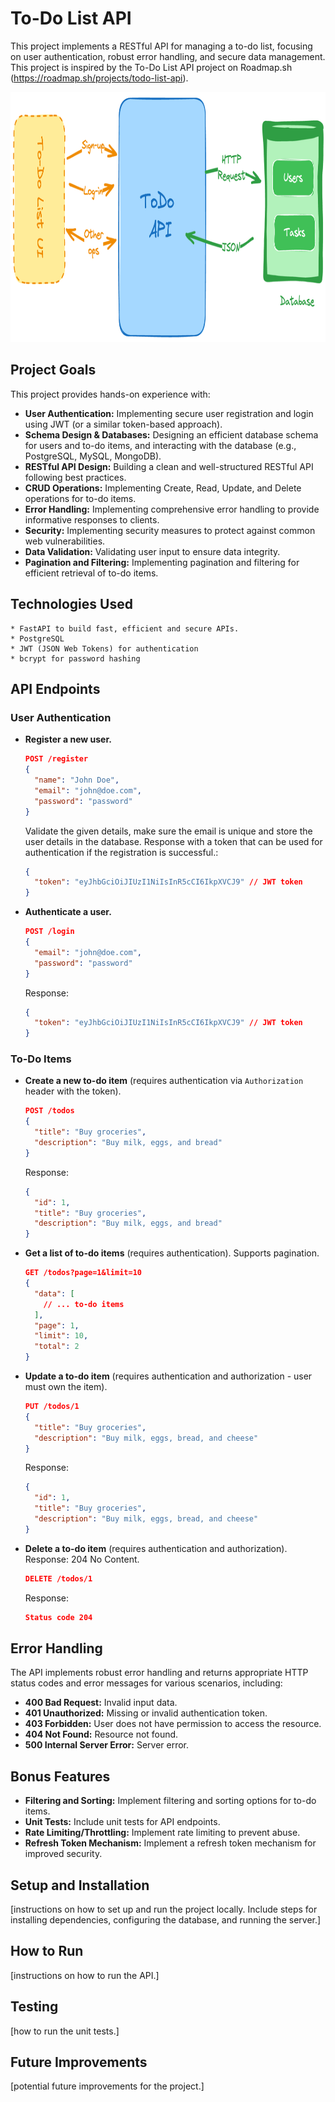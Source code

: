 # To-Do List API

This project implements a RESTful API for managing a to-do list, focusing on user authentication, robust error handling, and secure data management. This project is inspired by the To-Do List API project on Roadmap.sh (https://roadmap.sh/projects/todo-list-api).

<img src="images/todo-list-api-bsrdd.png" alt="Todo list API" width="900" height="400">

## Project Goals

This project provides hands-on experience with:

* **User Authentication:** Implementing secure user registration and login using JWT (or a similar token-based approach).
* **Schema Design & Databases:** Designing an efficient database schema for users and to-do items, and interacting with the database (e.g., PostgreSQL, MySQL, MongoDB).
* **RESTful API Design:** Building a clean and well-structured RESTful API following best practices.
* **CRUD Operations:** Implementing Create, Read, Update, and Delete operations for to-do items.
* **Error Handling:** Implementing comprehensive error handling to provide informative responses to clients.
* **Security:** Implementing security measures to protect against common web vulnerabilities.
* **Data Validation:**  Validating user input to ensure data integrity.
* **Pagination and Filtering:** Implementing pagination and filtering for efficient retrieval of to-do items.

## Technologies Used
    * FastAPI to build fast, efficient and secure APIs.
    * PostgreSQL
    * JWT (JSON Web Tokens) for authentication
    * bcrypt for password hashing

## API Endpoints

### User Authentication

*  **Register a new user.**
    ```json
    POST /register
    {
      "name": "John Doe",
      "email": "john@doe.com",
      "password": "password"
    }
    ```
    Validate the given details, make sure the email is unique and store the user details in the database. Response with a token that can be used for authentication if the registration is successful.:
    ```json
    {
      "token": "eyJhbGciOiJIUzI1NiIsInR5cCI6IkpXVCJ9" // JWT token
    }
    ```
* **Authenticate a user.**
    ```json
    POST /login
    {
      "email": "john@doe.com",
      "password": "password"
    }
    ```
    Response:
    ```json
    {
      "token": "eyJhbGciOiJIUzI1NiIsInR5cCI6IkpXVCJ9" // JWT token
    }
    ```

### To-Do Items

* **Create a new to-do item**  (requires authentication via `Authorization` header with the token).
    ```json
    POST /todos
    {
      "title": "Buy groceries",
      "description": "Buy milk, eggs, and bread"
    }
    ```
    Response:
    ```json
    {
      "id": 1,
      "title": "Buy groceries",
      "description": "Buy milk, eggs, and bread"
    }
    ```
* **Get a list of to-do items** (requires authentication). Supports pagination.
    ```json
    GET /todos?page=1&limit=10
    {
      "data": [
        // ... to-do items
      ],
      "page": 1,
      "limit": 10,
      "total": 2
    }
    ```
* **Update a to-do item** (requires authentication and authorization - user must own the item).
    ```json
    PUT /todos/1
    {
      "title": "Buy groceries",
      "description": "Buy milk, eggs, bread, and cheese"
    }
    ```
    Response:
    ```json
    {
      "id": 1,
      "title": "Buy groceries",
      "description": "Buy milk, eggs, bread, and cheese"
    }
    ```
* **Delete a to-do item** (requires authentication and authorization).  Response: 204 No Content.
    ```json
    DELETE /todos/1
    ```
    Response:
    ```json
    Status code 204
    ```

## Error Handling

The API implements robust error handling and returns appropriate HTTP status codes and error messages for various scenarios, including:

* **400 Bad Request:** Invalid input data.
* **401 Unauthorized:** Missing or invalid authentication token.
* **403 Forbidden:** User does not have permission to access the resource.
* **404 Not Found:** Resource not found.
* **500 Internal Server Error:** Server error.

## Bonus Features

* **Filtering and Sorting:**  Implement filtering and sorting options for to-do items.
* **Unit Tests:**  Include unit tests for API endpoints.
* **Rate Limiting/Throttling:**  Implement rate limiting to prevent abuse.
* **Refresh Token Mechanism:** Implement a refresh token mechanism for improved security.

## Setup and Installation

[instructions on how to set up and run the project locally.  Include steps for installing dependencies, configuring the database, and running the server.]

## How to Run

[instructions on how to run the API.]

## Testing

[how to run the unit tests.]

## Future Improvements

[potential future improvements for the project.]